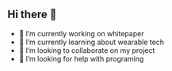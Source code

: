 ## Hi there 👋


- 🔭 I’m currently working on whitepaper
- 🌱 I’m currently learning about wearable tech
- 👯 I’m looking to collaborate on my project
- 🤔 I’m looking for help with programing
